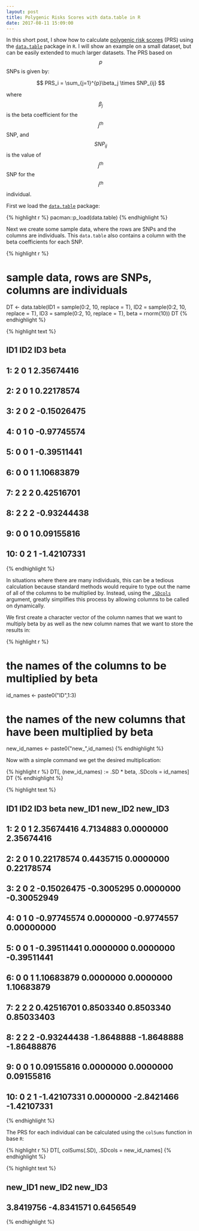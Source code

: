 ```yaml
---
layout: post
title: Polygenic Risks Scores with data.table in R
date: 2017-08-11 15:09:00
---
```




In this short post, I show how to calculate [polygenic risk scores](https://en.wikipedia.org/wiki/Polygenic_score) (PRS) using the [`data.table`](https://cran.r-project.org/web/packages/data.table/vignettes/datatable-intro.html) package in `R`. I will show an example on a small dataset, but can be easily extended to much larger datasets. The PRS based on $$ p $$ SNPs is given by:  


$$
PRS_i = \sum_{j=1}^{p}\beta_j \times SNP_{ij}
$$

where $$ \beta_j $$ is the beta coefficient for the $$ j^{th} $$ SNP, and $$ SNP_{ij} $$ is the value of $$ j^{th} $$ SNP for the $$ i^{th} $$ individual.  

<!--more-->


First we load the [`data.table`](https://github.com/Rdatatable/data.table/wiki) package:

{% highlight r %}
pacman::p_load(data.table)
{% endhighlight %}

Next we create some sample data, where the rows are SNPs and the columns are individuals. This `data.table` also contains a column with the beta coefficients for each SNP. 


{% highlight r %}
# sample data, rows are SNPs, columns are individuals
DT <- data.table(ID1 = sample(0:2, 10, replace = T),
                 ID2 = sample(0:2, 10, replace = T),
                 ID3 = sample(0:2, 10, replace = T),
                 beta = rnorm(10))
DT
{% endhighlight %}



{% highlight text %}
##     ID1 ID2 ID3        beta
##  1:   2   0   1  2.35674416
##  2:   2   0   1  0.22178574
##  3:   2   0   2 -0.15026475
##  4:   0   1   0 -0.97745574
##  5:   0   0   1 -0.39511441
##  6:   0   0   1  1.10683879
##  7:   2   2   2  0.42516701
##  8:   2   2   2 -0.93244438
##  9:   0   0   1  0.09155816
## 10:   0   2   1 -1.42107331
{% endhighlight %}

In situations where there are many individuals, this can be a tedious calculation because standard methods would require to type out the name of all of the columns to be multiplied by. Instead, using the [`.SDcols`](https://stackoverflow.com/questions/14937165/using-dynamic-column-names-in-data-table?lq=1) argument, greatly simplifies this process by allowing columns to be called on dynamically.  

We first create a character vector of the column names that we want to multiply beta by as well as the new column names that we want to store the results in:


{% highlight r %}
# the names of the columns to be multiplied by beta
id_names <- paste0("ID",1:3)

# the names of the new columns that have been multiplied by beta
new_id_names <- paste0("new_",id_names)
{% endhighlight %}


Now with a simple command we get the desired multiplication:

{% highlight r %}
DT[, (new_id_names) := .SD * beta, .SDcols = id_names]
DT
{% endhighlight %}



{% highlight text %}
##     ID1 ID2 ID3        beta    new_ID1    new_ID2     new_ID3
##  1:   2   0   1  2.35674416  4.7134883  0.0000000  2.35674416
##  2:   2   0   1  0.22178574  0.4435715  0.0000000  0.22178574
##  3:   2   0   2 -0.15026475 -0.3005295  0.0000000 -0.30052949
##  4:   0   1   0 -0.97745574  0.0000000 -0.9774557  0.00000000
##  5:   0   0   1 -0.39511441  0.0000000  0.0000000 -0.39511441
##  6:   0   0   1  1.10683879  0.0000000  0.0000000  1.10683879
##  7:   2   2   2  0.42516701  0.8503340  0.8503340  0.85033403
##  8:   2   2   2 -0.93244438 -1.8648888 -1.8648888 -1.86488876
##  9:   0   0   1  0.09155816  0.0000000  0.0000000  0.09155816
## 10:   0   2   1 -1.42107331  0.0000000 -2.8421466 -1.42107331
{% endhighlight %}

The PRS for each individual can be calculated using the `colSums` function in base `R`:


{% highlight r %}
DT[, colSums(.SD), .SDcols = new_id_names]
{% endhighlight %}



{% highlight text %}
##    new_ID1    new_ID2    new_ID3 
##  3.8419756 -4.8341571  0.6456549
{% endhighlight %}


